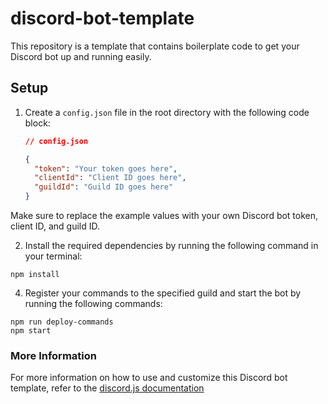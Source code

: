# discord-bot-template

This repository is a template that contains boilerplate code to get your Discord bot up and running easily.

## Setup

1. Create a `config.json` file in the root directory with the following code block:

   ```json
   // config.json

   {
     "token": "Your token goes here",
     "clientId": "Client ID goes here",
     "guildId": "Guild ID goes here"
   }
   
Make sure to replace the example values with your own Discord bot token, client ID, and guild ID.
   
2. Install the required dependencies by running the following command in your terminal:

```
npm install
```

4. Register your commands to the specified guild and start the bot by running the following commands: 
 
 ```
 npm run deploy-commands
 npm start
 ```

### More Information

For more information on how to use and customize this Discord bot template, refer to the [discord.js documentation](https://discord.js.org/)
